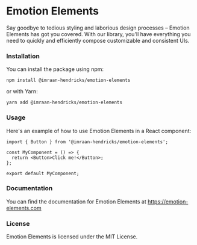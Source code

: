 # Emotion Elements

Say goodbye to tedious styling and laborious design processes – Emotion Elements has got you covered. With our library, you'll have everything you need to quickly and efficiently compose customizable and consistent UIs.

### Installation

You can install the package using npm:

```
npm install @imraan-hendricks/emotion-elements
```

or with Yarn:

```
yarn add @imraan-hendricks/emotion-elements
```

### Usage

Here's an example of how to use Emotion Elements in a React component:

```
import { Button } from '@imraan-hendricks/emotion-elements';

const MyComponent = () => {
  return <Button>Click me!</Button>;
};

export default MyComponent;
```

### Documentation

You can find the documentation for Emotion Elements at https://emotion-elements.com

### License

Emotion Elements is licensed under the MIT License.
